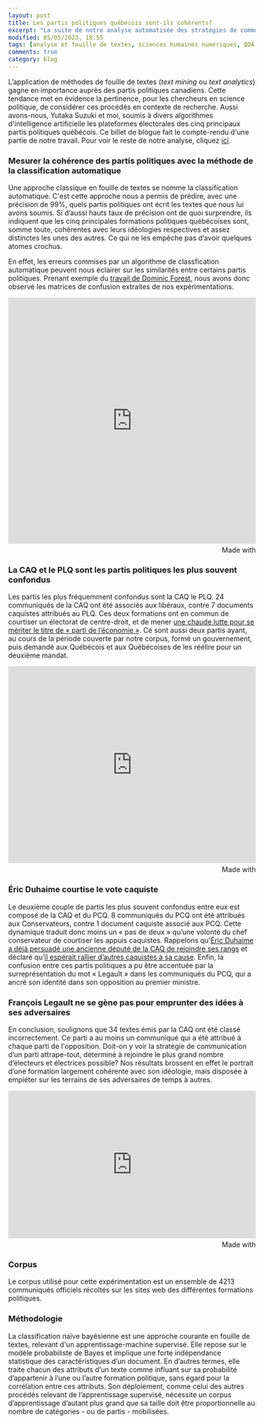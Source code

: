 ```yaml
---
layout: post
title: Les partis politiques québécois sont-ils cohérents?
excerpt: "La suite de notre analyse automatisée des stratégies de communication des partis politiques québécois."
modified: 05/05/2023, 18:55
tags: [analyse et fouille de textes, sciences humaines numériques, QDA Miner]
comments: true
category: blog
---
```


L’application de méthodes de fouille de textes (_text mining_ ou _text analytics_) gagne en importance auprès des partis politiques canadiens. Cette tendance met en évidence la pertinence, pour les chercheurs en science politique, de considérer ces procédés en contexte de recherche. Aussi avons-nous, Yutaka Suzuki et moi, soumis à divers algorithmes d'intelligence artificielle les plateformes électorales des cinq principaux partis politiques québécois. Ce billet de blogue fait le compte-rendu d'une partie de notre travail. Pour voir le reste de notre analyse, cliquez [ici](https://juste-un-roy.github.io/blog/Iramuteq-poltext1/).

### Mesurer la cohérence des partis politiques avec la méthode de la classification automatique ###

Une approche classique en fouille de textes se nomme la classification automatique. C'est cette approche nous a permis de prédire, avec une précision de 99%, quels partis politiques ont écrit les textes que nous lui avons soumis. Si d’aussi hauts taux de précision ont de quoi surprendre, ils indiquent que les cinq principales formations politiques québécoises sont, somme toute, cohérentes avec leurs idéologies respectives et assez distinctes les unes des autres. Ce qui ne les empêche pas d’avoir quelques atomes crochus.

En effet, les erreurs commises par un algorithme de classfication automatique peuvent nous éclairer sur les similarités entre certains partis politiques. Prenant exemple du [travail de Dominic Forest](http://dominicforest.me/fed2015/2015/10/15/des-machines-et-des-mots-les-partis-sont-ils-coherents/), nous avons donc observé les matrices de confusion extraites de nos expérimentations.

<iframe src='https://flo.uri.sh/visualisation/14270493/embed' title='Interactive or visual content' class='flourish-embed-iframe' frameborder='0' scrolling='no' style='width:100%;height:500px;' sandbox='allow-same-origin allow-forms allow-scripts allow-downloads allow-popups allow-popups-to-escape-sandbox allow-top-navigation-by-user-activation'></iframe><div style='width:100%!;margin-top:4px!important;text-align:right!important;'><a class='flourish-credit' href='https://public.flourish.studio/visualisation/14270493/?utm_source=embed&utm_campaign=visualisation/14270493' target='_top' style='text-decoration:none!important'><img alt='Made with Flourish' src='https://public.flourish.studio/resources/made_with_flourish.svg' style='width:105px!important;height:16px!important;border:none!important;margin:0!important;'> </a></div>

### La CAQ et le PLQ sont les partis politiques les plus souvent confondus ###

Les partis les plus fréquemment confondus sont la CAQ le PLQ. 24 communiqués de la CAQ ont été associés aux libéraux, contre 7 documents caquistes attribués au PLQ. Ces deux formations ont en commun de courtiser un électorat de centre-droit, et de mener [une chaude lutte pour se mériter le titre de « parti de l’économie »](https://lactualite.com/politique/quel-est-le-parti-de-leconomie/). Ce sont aussi deux partis ayant, au cours de la période couverte par notre corpus, formé un gouvernement, puis demandé aux Québécois et aux Québécoises de les réélire pour un deuxième mandat.

<iframe src='https://flo.uri.sh/visualisation/14272062/embed' title='Interactive or visual content' class='flourish-embed-iframe' frameborder='0' scrolling='no' style='width:100%;height:400px;' sandbox='allow-same-origin allow-forms allow-scripts allow-downloads allow-popups allow-popups-to-escape-sandbox allow-top-navigation-by-user-activation'></iframe><div style='width:100%!;margin-top:4px!important;text-align:right!important;'><a class='flourish-credit' href='https://public.flourish.studio/visualisation/14272062/?utm_source=embed&utm_campaign=visualisation/14272062' target='_top' style='text-decoration:none!important'><img alt='Made with Flourish' src='https://public.flourish.studio/resources/made_with_flourish.svg' style='width:105px!important;height:16px!important;border:none!important;margin:0!important;'> </a></div>


### Éric Duhaime courtise le vote caquiste ###

Le deuxième couple de partis les plus souvent confondus entre eux est composé de la CAQ et du PCQ. 8 communiqués du PCQ ont été attribués aux Conservateurs, contre 1 document caquiste associé aux PCQ. Cette dynamique traduit donc moins un « pas de deux » qu’une volonté du chef conservateur de courtiser les appuis caquistes. Rappelons qu'[Éric Duhaime a déjà persuadé une ancienne député de la CAQ de rejoindre ses rangs](https://www.tvanouvelles.ca/2021/06/18/claire-samson-rejoint-le-pcq-deric-duhaime) et déclaré qu’[il espérait rallier d’autres caquistes à sa cause](https://www.lapresse.ca/elections-quebecoises/2022-10-04/duhaime-reve-de-trouver-une-autre-claire-samson-a-la-caq.php). Enfin, la confusion entre ces partis politiques a pu être accentuée par la surreprésentation du mot « Legault » dans les communiqués du PCQ, qui a ancré son identité dans son opposition au premier ministre.

### François Legault ne se gène pas pour emprunter des idées à ses adversaires ###

En conclusion, soulignons que 34 textes émis par la CAQ ont été classé incorrectement. Ce parti a au moins un communiqué qui a été attribué à chaque parti de l'opposition. Doit-on y voir la stratégie de communication d’un parti attrape-tout, déterminé à rejoindre le plus grand nombre d’électeurs et électrices possible? Nos résultats brossent en effet le portrait d’une formation largement cohérente avec son idéologie, mais disposée à empiéter sur les terrains de ses adversaires de temps à autres.

<iframe src='https://flo.uri.sh/visualisation/14271873/embed' title='Interactive or visual content' class='flourish-embed-iframe' frameborder='0' scrolling='no' style='width:100%;height:300px;' sandbox='allow-same-origin allow-forms allow-scripts allow-downloads allow-popups allow-popups-to-escape-sandbox allow-top-navigation-by-user-activation'></iframe><div style='width:100%!;margin-top:4px!important;text-align:right!important;'><a class='flourish-credit' href='https://public.flourish.studio/visualisation/14271873/?utm_source=embed&utm_campaign=visualisation/14271873' target='_top' style='text-decoration:none!important'><img alt='Made with Flourish' src='https://public.flourish.studio/resources/made_with_flourish.svg' style='width:105px!important;height:16px!important;border:none!important;margin:0!important;'> </a></div>

### Corpus ###

Le corpus utilisé pour cette expérimentation est un ensemble de 4213 communiqués officiels récoltés sur les sites web des différentes formations politiques.

### Méthodologie ###

La classification naïve bayésienne est une approche courante en fouille de textes, relevant d'un apprentissage-machine supervisé. Elle repose sur le modèle probabiliste de Bayes et implique une forte indépendance statistique des caractéristiques d’un document. En d’autres termes, elle traite chacun des attributs d’un texte comme influant sur sa probabilité d’appartenir à l’une ou l’autre formation politique, sans égard pour la corrélation entre ces attributs. Son déploiement, comme celui des autres procédés relevant de l’apprentissage supervisé, nécessite un corpus d’apprentissage d’autant plus grand que sa taille doit être proportionnelle au nombre de catégories - ou de partis - mobilisées.
